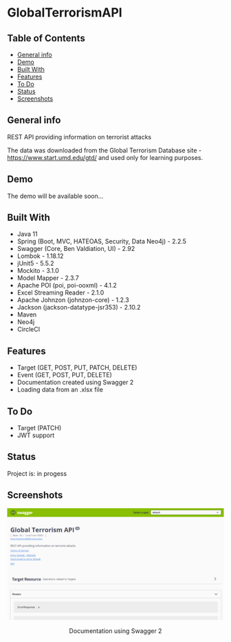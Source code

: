 # GlobalTerrorismAPI

## Table of Contents
* [General info](#general-info)
* [Demo](#demo)
* [Built With](#built-with)
* [Features](#features)
* [To Do](#to-do)
* [Status](#status)
* [Screenshots](#screenshots)

## General info
REST API providing information on terrorist attacks

The data was downloaded from the Global Terrorism Database site - https://www.start.umd.edu/gtd/ and used only for learning purposes.

## Demo
The demo will be available soon...

## Built With 
- Java 11
- Spring (Boot, MVC, HATEOAS, Security, Data Neo4j) - 2.2.5
- Swagger (Core, Ben Valdiation, UI) - 2.92
- Lombok - 1.18.12
- jUnit5 - 5.5.2
- Mockito - 3.1.0
- Model Mapper - 2.3.7
- Apache POI (poi, poi-ooxml) - 4.1.2
- Excel Streaming Reader - 2.1.0
- Apache Johnzon (johnzon-core) - 1.2.3
- Jackson (jackson-datatype-jsr353) - 2.10.2
- Maven
- Neo4j
- CircleCI

## Features
- Target (GET, POST, PUT, PATCH, DELETE)
- Event (GET, POST, PUT, DELETE)
- Documentation created using Swagger 2
- Loading data from an .xlsx file

## To Do
- Target (PATCH)
- JWT support

## Status
Project is: in progess

## Screenshots
![Documentation](./src/main/resources/screenshots/documentation.png)
<p style="text-align: center">Documentation using Swagger 2</p>